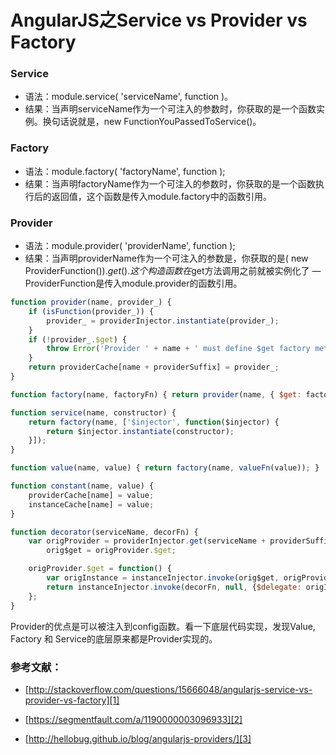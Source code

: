 # AngularJS之Service vs Provider vs Factory

### Service

- 语法：module.service( 'serviceName', function )。
- 结果：当声明serviceName作为一个可注入的参数时，你获取的是一个函数实例。换句话说就是，new FunctionYouPassedToService()。

### Factory
- 语法：module.factory( 'factoryName', function );
- 结果：当声明factoryName作为一个可注入的参数时，你获取的是一个函数执行后的返回值，这个函数是传入module.factory中的函数引用。

### Provider
- 语法：module.provider( 'providerName', function );
- 结果：当声明providerName作为一个可注入的参数是，你获取的是( new ProviderFunction()).$get().这个构造函数在$get方法调用之前就被实例化了 — ProviderFunction是传入module.provider的函数引用。

```js
function provider(name, provider_) {
    if (isFunction(provider_)) {
        provider_ = providerInjector.instantiate(provider_);
    }
    if (!provider_.$get) {
        throw Error('Provider ' + name + ' must define $get factory method.');
    }
    return providerCache[name + providerSuffix] = provider_;
}

function factory(name, factoryFn) { return provider(name, { $get: factoryFn }); }

function service(name, constructor) {
    return factory(name, ['$injector', function($injector) {
        return $injector.instantiate(constructor);
    }]);
}

function value(name, value) { return factory(name, valueFn(value)); }

function constant(name, value) {
    providerCache[name] = value;
    instanceCache[name] = value;
}

function decorator(serviceName, decorFn) {
    var origProvider = providerInjector.get(serviceName + providerSuffix),
        orig$get = origProvider.$get;

    origProvider.$get = function() {
        var origInstance = instanceInjector.invoke(orig$get, origProvider);
        return instanceInjector.invoke(decorFn, null, {$delegate: origInstance});
    };
}
```
Provider的优点是可以被注入到config函数。看一下底层代码实现，发现Value, Factory 和 Service的底层原来都是Provider实现的。

### 参考文献：

- [http://stackoverflow.com/questions/15666048/angularjs-service-vs-provider-vs-factory][1]
- [https://segmentfault.com/a/1190000003096933][2]
- [http://hellobug.github.io/blog/angularjs-providers/][3]


  [1]: http://stackoverflow.com/questions/15666048/angularjs-service-vs-provider-vs-factory
  [2]: https://segmentfault.com/a/1190000003096933
  [3]: http://hellobug.github.io/blog/angularjs-providers/
